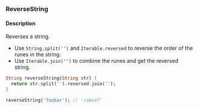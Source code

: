 ### ReverseString

#### Description



Reverses a string.

- Use `String.split('')` and `Iterable.reversed` to reverse the order of the runes in the string.
- Use `Iterable.join('')` to combine the runes and get the reversed string.

```dart
String reverseString(String str) {
  return str.split('').reversed.join('');
}
```

```dart
reverseString('foobar'); // 'raboof'
```
